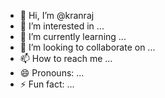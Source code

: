 - 👋 Hi, I’m @kranraj
- 👀 I’m interested in ...
- 🌱 I’m currently learning ...
- 💞️ I’m looking to collaborate on ...
- 📫 How to reach me ...
- 😄 Pronouns: ...
- ⚡ Fun fact: ...

<!---
kranraj/kranraj is a ✨ special ✨ repository because its `README.md` (this file) appears on your GitHub profile.
You can click the Preview link to take a look at your changes.
--->
